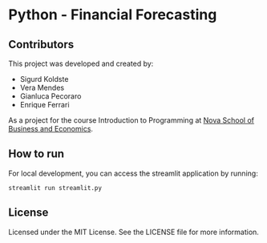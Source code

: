 # Python - Financial Forecasting

## Contributors

This project was developed and created by:

- Sigurd Koldste
- Vera Mendes
- Gianluca Pecoraro
- Enrique Ferrari

As a project for the course Introduction to Programming at [Nova School of Business and Economics]("https://novasbe.pt/").

## How to run

For local development, you can access the streamlit application by running:

`streamlit run streamlit.py`

## License

Licensed under the MIT License. See the LICENSE file for more information.
